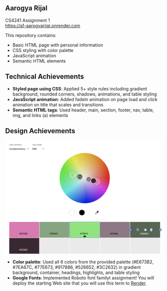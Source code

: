 ## Aarogya Rijal

CS4241 Assignment 1  
https://a1-aarogyarijal.onrender.com

This repository contains:
- Basic HTML page with personal information
- CSS styling with color palette
- JavaScript animation
- Semantic HTML elements

## Technical Achievements
- **Styled page using CSS**: Applied 5+ style rules including gradient background, rounded corners, shadows, animations, and table styling
- **JavaScript animation**: Added fadeIn animation on page load and click animation on title that scales and transitions
- **Semantic HTML tags**: Used header, main, section, footer, nav, table, img, and links (a) elements

## Design Achievements  
![alt text](image-1.png)
- **Color palette**: Used all 6 colors from the provided palette (#E673B2, #7EA67C, #77E673, #917886, #526652, #3C2632) in gradient background, container, headings, highlights, and table styling
- **Google Fonts**: Implemented Roboto font familyt assignment! You will deploy the starting Web site that you will use this term to [Render](https://www.render.com/). 


